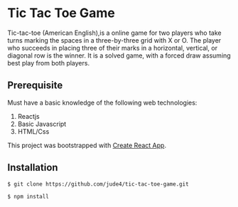 # Tic Tac Toe Game

Tic-tac-toe (American English),is a online game for two players who take turns marking the spaces in a three-by-three grid with X or O. The player who succeeds in placing three of their marks in a horizontal, vertical, or diagonal row is the winner. It is a solved game, with a forced draw assuming best play from both players.

## Prerequisite

Must have a basic knowledge of the following web technologies:

1. Reactjs
2. Basic Javascript
3. HTML/Css

This project was bootstrapped with [Create React App](https://github.com/facebook/create-react-app).

## Installation

```
$ git clone https://github.com/jude4/tic-tac-toe-game.git
```

```
$ npm install
```
